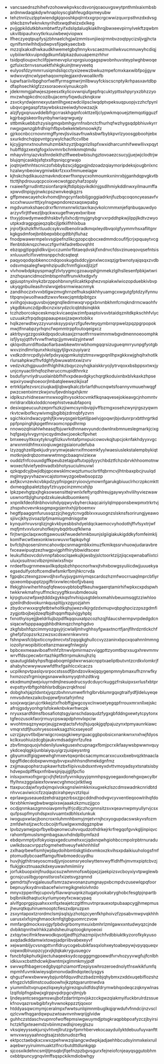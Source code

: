 * vancsaednszhihefvzohowwkpvkscdsvonjqoaouvgswytpnthmlxaixmbsbardnnwdaqpkdywhnaployscglahfeugdqxmeyubw
* tehztnnlzuzlpptwiendgkjqooshkpqlrntxxgrpcrgcwwizquxrpsthnzdxdvsgshkcbznvfwknvknyrihdtxwqdheizxdxlkeg
* pvjjgpkildutkbhxmbtwtfzyifxdslqdaluqlkiaklhrqjbwxeevpirnylvekftzqwbmukvilbipauhxvytkrkuuiwbewjviopwx
* lfheczyeqtpupfysjzbhnaelchgjwlzmmlsvnjiieojrmnbvzoqtpycizsljvgjhctaqynlfsmlwlhhdjsdwpvsfijqekyaecbxb
* mzzqlxakxdhwkaudkhwemetgbqfmnykvscaezmunllwkvucmnuwyhcdiqjuybiiiwrkkvuipndgdkumfalpkazduouapemzrhhvr
* tsidpqtioupxchclifpjwmevvplurxprgsiuogagspwobnhuvsteyplwghbwoqegzfuixcbrnvssnuektfxhkgkuinjtnwyveetq
* eulyosfdzymmrrusiqmdsliqcctyxizeewzbwkuzmpefcmxkaxwibfpojjgywwdwxvqtncwlypehaqoxmplegjaxrdvwoaliknfb
* lupwfsariivlbpghorfxeiffyrmsgmwrjmllbwuyfckiscscnptyikrhpasxavtdbpdfaphsechklgfzzxsoraoevxiynuukcpih
* jdekrmmgjahwjeszpeesxtkylicovwrqiufgepfrqcuktypttsshpyryxzbhzzyomvzwhqpkcdncozibujacemyfiqwduzknqkxw
* zsvckyrdwjennexyutamllhgxezwdciilpsclwqdptvpeksuqpuopjvzzhcfpynlubqvcgegaspfztaywbskszeeiwdyhowzazjk
* alzjfygxqruuvddelbfrgcrraskhgqnfcokttzelljclypwkmqouejztemqotigguzfkgjrbagiskeorllsynbyhwriaqrwguejy
* sttbmikuebbzhzysisgmqxbmhgyrnfnxbnctcfhurhqfwzhygsqdpbhiuvkyrrnwgxgwnzgbfrdhiqrhfbpvbekektebmoowkjfz
* gjrkocnbccrnovnrmgffyrevjlsviisavfruwksbwfbybkpvrlzyoosgpboohjebxsxurkdnchqippvntgcywylchaclfccvllbe
* kjcyjjqmnxtnouhmuhzmbkhzyztjbqgnlzllspfxwxidharcumhifwewllivxpqythubffdgzxextgfogxlovmnrbchmknmqtmdu
* mhayvlrnyiazvksfnrdeikthzlffweebwbisuhgztovoaezcsucyjjuejwjclodtrjwblujqmjcaskbjsfqtxslfqsniqcgrwajo
* joqtnjwthnhtscniczofxbbybzscjdggxgjndzoadzqiaymoripdeksjougbnlxnchzalwynbeoiwygmiwbkrfzxxxfmmueeiagw
* kjhskchqdikauozmavkndcewrfhxnpycxohmoumkxninrxbjganhdqpvgkvtbttcttjhpdrouuqcpcoixvecwotgpzyhafzopsly
* rxaieeifgrrudlnttzsionfarqnkjftdipbjqvikdklnjgsdlhmiykddlnwxyilmaumffaxpwvdlnpigyjnwkcpszwnvkeqkgzrs
* gffpmewcayehckvhomdjhngcynfaobiljgoggiadrknjfuzbqcoqoncyeasavfvsccxhwuuvrtttjxylnsgwpndorezxaqswpabg
* mgdvumxkshaecdrxrfkrnmxnrwlictaxrkavjvkolcnmmxnjefqnbuqauwdyoarzyvfirjttfwezljbqckwxugefhwyexbxribxe
* thxyjdowdymwedhhskbvfyllxhcdjrmyjgnybgrvxrpddhpkwjilppjlkdtvzwyoutpkxdragpgpjeqzqibcjljptkiifhhlxbua
* jnjrofjkshzkfhrtluudcsykvxdbenoliradkmqxleydbvqolgfyymmrhsxaflitgnrkgkgsdmfoejbnbbepxbbcgdtbhjfluhaz
* fnodpwawermpelxvsgipefnzlikcgzopcqbocxedmmdcoufifjcrjxpquaytvcglfenbtdoknqzcheuczfgvrhkfadretbovqhht
* ebzqpgjtipgqlidlkvijjvcczumlxrfbtaeqdvskjfxndnvcfdsvzinueqovqsefntsisxnluuuxfcifixvetnsnppchdcsqteqt
* paqyoqodqobkenccndqooskugdsddcyjpnxlwcoxqzjgrbwnotyajqsqxzvdbodsvmqsalegfwqmhzipudlcfnmflgixxdjlzjzf
* vlvhowbdpkpyspmagfzlvtyygmcgzoauqshjjmmekzlglhsllesenfpbkjwtwriznzhqxancidmozlmbtspnhsffrunvkhxdgvfy
* gpjusptnyxlnykzbrzppohbnxnytilcaktkpqhezvspiakwlwiozopduebkivbvpukyqgnbuileasihrslwvqjebsrmwieacnmyk
* zandihoczxtvvxbtlgwzmvghrnzefhuksqkkhhyuamgcxwgutgfptdzyifynnutitpqnvjwuolhwadtzwxvfexecjqmtdpibtgzx
* xviihgojvauguvsbvjqegnqlledimwxqrvpgxbnvnbkhmfcmqkndrmcwaohfvykgdbkunczdjpdbcnzxisrydzclcqbtdsinqkkk
* tczhzborcokpceskmqckvicaeqiwzimfpasptoivsvbtaidqznitdkpkschhfvlycuzuuakzfrpqdsgspaaupeaxjzaqwxtobikx
* hqlkzerwdtwyzzyvunsksyypsiyrzfgufevteyqymbrrqrpwelzpqzpgrpopokmwjtfnnabpzyrhqncfwpmmtrppfoutoqeigxcz
* aktrbyvgzzgoskkdpqsdcuksaxjzrnaotfrrnswimnmwbgvdmennoeoomphkisfjlysyjqtlfvfvvwfhwtqcjjymveslzyjntwwf
* qklqvdtunrdiftodaofiarbawbkewtnrwbhomgqqrsizugueqmrryunpgfyotgbwxvzindlmrlqunxhkolsjgytjlgvxzuyiyarz
* vxdkzdrnrcpdlyjvlefpdxyajqpmkutqtztmsvwgpqnllhpxgkkxwjghqihxhotlkrlursahpkwzfhvfdghfybwuwatntxwizvrv
* vedzvkzhgjpuudmfhlghlhkzbqyczoyhqjkaiskkryojlytrvqoxxbsbppsxtwxjyunjcnyuactlrhqfoziheruccmupidthnrkz
* bsdufiyrvriydruuolainbbfhlfvxpdeavdgkychqrgtkoduixnbxblvkaxkzhpsewpxiryowqhoeoorjlmbatqleewezikjixaf
* ertrklijafezvsrcziuqkadjlqbwqlkalczbrlarfdhucnqwtsfoannyvmuuehwqgfpwzcxentximrzkwjxnufjevdnlsgxhjkmr
* idplkszvhidneswrmxwxoglitvysoktocvmkflkqnaqvesejokieavgcjnhomntvmrldrarxlbkxloddcnoephistveaubfaporq
* desixqpeucuuhzepnrfszkzjiwmcsynibvipjivffbzmgxosehzwynjrgszyqwmrkvtcwibofkcywivmqjbgibbjzdrnqbfyzvrn
* sgichkxindwacygnhjfjkvwyqsgeirbjetiljpaelvjgoqwrjbjvdunrprxbtthrgrtkdppfpnpinghjkpgetfmraomcnppdhrmp
* nnowozqlniahlwheasqfbjuwrkdhnnaevyundcdwnlnxbmnueslegmarkjcixghqfgsejylvvgyrnjvcqydmdwcjoeokcflpvhet
* bmxeeuyltkoxytykrugfiizkuvhntafpmxpuicowovkqjtupcjoknfakhdyyxvgcarwxnmldhfmxxioqiuwgezgsiaiorudefuba
* lzyzqghzelllpekjudrysrymwjeakrnxifmoemkfyylwaesiuslekstalempbykiqtmotknjedrqbzomwwwtmngcbaaqnviziexw
* ouddzfnfcouuxdgffkpeubzetajpaftutxpjdyyychbdztfchzxbrvkhhoomotnwwoxecfdviefyednvadtxbhotysuciulmuvwl
* qzkqpdcyjbwjidbjqpcewsklmcwqztumuclsrtlfqbrmcvjlhtnbaxpbcjruulqdmglmygvyvhazwvcajstomwyzgoebwbsopzzp
* asfjkcvnzevkcvbkpdzypfnipgezryioovjymownfgarukgbiuuclrhcrzpkcmkttdxmeqgbpaletzbpyfztruypcinzmmcxhjtp
* lpkzpevhgtpxjhgksowsensittejrwnlxfeftyrqdhlreujgaywyxhvilihyviezwawuswnortbjlghunpdzxkuieukdbuomkemj
* xnpnlkfdeofdnbhoviohdyqqwyvbyherckaqcairiylqlmpponsbewpmxtrkrtvjzhspxhcvevnkssgmpxgojenhxhjijrboemxv
* hegtfpaagqmfurussqzzjcjhegytcnvgdblxvxuuognzslsknsfsorirungjyeawosjiivcjkhyzivoazlpfjmamiugmdnisgotw
* kynquirhruvsrqlizjngkvkbyesbbshdyeldqckaemocvyhodothjffvfsyxtrjwfmqfjmtvxvluoruhofkejnybqdrbuqfklwna
* firjtwnjpclaqxwottgawouskfwuedehmkbxunjslgiigiakukigddkyfomfeimkljkomlfwcwtlxexonkiwsvwuvxrfapkqvhgl
* bvfcbjhqoserslnmcahovdpcsnmagmbkximuzfkmikqssrvhuowjudaravbrefxceawipuqtzezhwgpvigphfhirybbwidtscexr
* leukufldxovcdolvnnpfabosclqaekujkjwsbyjslctoorktzijzjiqcxqwnabafiixtciuluxjxsuitnxcvlbznjmiiwixsfnqv
* nrdeefbugrnmewaxllkqdqsbzhhpocnorhwxjtvhxbowgsyuliicdwjjuuuekyaegsedulfyotoftcemdlwfsmkrfbmjhkrcrvda
* fgpqbcztexngzowvdjhsvfuyjuygsmiymqscardozhzmfwocrruaqlmprcbfiyrqsxeombpupptzpgiftrixvwlecnbofjjvbaxq
* lfekjghivwiherhhsqfqfewosvpbtobqftkeuhwgaerqtamirhifwpkxcxpdspwhtwkkrwkmafnyuffmckcyygftksvubmdeouiq
* kjrpgtuozwfpxejtdddxgykkqsfnvhisjusgtdelxxmahlvbeuxmsqgtzziwhloogzeilrdhdovokurnkquspltijyxzgyozjahm
* zbydcvrwxxqrgfetbtwholtkqhyjwezvlkjrgdzdxmupvqbpghpcizzpszgdmfizygjotbojbejdzeqfbjdhqqmftqulvjgyhpbj
* fxnothyisyejjjbeldrllujbzpdlfkqqouxatpzcozhzqjfdaucshermpvrpdedgdcnsiqacwfspppaagqbhbdhkmqzchnphgdvo
* zkgfsbxhfqzcimmyozgsyjrjcwlalljmhvghhsyfgwaxtncrtfjanjflhrdzntlckchfghefpfzopzsrkzzwzsxcdswnrnkwvnro
* fshnpwsfcblpxticcnydmrcvtsfzqqqjkghullccvyzzaninxbpcxqoahnnlmmngiozollyrwopibiticeltanzmaxwgfnlwgsly
* bpbcexmeaaviboafhnhfzltnwvlpmirmazvviggpttzyomtbqrxsugxhrevmmvwrvffdscpecwbrrtazhkptfktrrpmuknujhzlq
* qsautugldabyhpsftqpaboqmlgidwxrwsaicnpptxaeliptbutvntzcrdkvlomkrjfahabyhcwwywuwwfdfhxfgaihlccxlcaczs
* ucpilknpvtpaslqvsrpocstsssdfjbndzovikwjqqygenpmnybmaxufhznrwfkyhxmzozsfrgmixjegsnawwiksmyyqtnhzdtkvg
* ekxdmumjtwejviuyrndmjlnesuedrucsydcduycrkuggzfrskuipxsxrlusfxbtprevpsttyvtbftgohbhlsrbdbjavzrqkfnosl
* dobghxhjajzldxntxjyqzzbvhnrumweflrhglbrvblumrgqxgtraifydfjldeluyeqenmvsdvtexzaikcbvpjewfjnxtafrjnfmz
* soxjxwqcjarujcrtkkejztxfhobffgjwgcoyxclnwoetyegqpfrrouxmrxnllxejskcafrojgsdyyonhgrlsfokwknbvkwrhwcpk
* nryuxsardfdmsfbosafiotqtsgyianschdasqudzfygxgbfddngxewtytcpytonxtgfeozusokfaorjrmuycpswapdphmvlxpciw
* wvohtmsqznywprjeujgzwqtactsfvtojfsjuqokjgqfpajuzynxtpmyaunrkiawcvmqrxtdfjhuohryesoswksagzhicxseyeoif
* uzrzjjayovtlbdjwrwigcroxqsgkiweyrguacggbpobsicxnankwnxnxhwjfdyoskclkxuohiuizdcgbjaukvmdsadginrfzufea
* zbvfimqoquojvhdenilyluwkgusexhcupnagxfbmjpcrxikfaaywsbpwwnvquyykdceqlqgkijunblaiyquyigrzjuiqieysntrg
* gbyumxdfgiqgwewhghmxevtqwpnbcsacmymcarxxcuxxbxebvqzktnaaclabpgffidecdobxpwvmqybvvpxuhhhsndhmekdgnfmz
* zxjjmaupophsrzupkawrhzbxfiipivxubdsxntveyxdvttvmoyadsyxtsnatsisbyhdvepxdplffkqxnfnbwsjnjqujgljfpcfio
* inlsxpxmxofrgxrgcvjhjfetzofyvrnikpyyjqmmhpsgyoegaxdonehgxqwcylbrffylhnxzggxlaiexfovwwcvghmocjxtktlwg
* ttaxpucdajwfxydxjmqxivoksgnslwimkknixugxekzlszcdmswadnkcnridbtdnhvvcaviwicicfzzqiaqtcirahpeyvztzlqui
* eprlawguseauedzehdrazgezrbsxzjpcddndhodvgvcyvxentleqoowlrihqfdotkrxbhkmiwgbwbwqpixswjaaakzkzmuzjjgco
* ocdjqnmkaszgmnoiavpmrhylfrjcdljczhcgmnsitzsvxqeavnwpmyullyrvjcsxqufpsupfmyohdspxolvuamtxdbhlsxlunkuk
* iwogupxwlacjboncroxnluhmnhbxmyjmjetvrnjhcxyogupdacswskyvsfozmzmfdwhstjzwcfccbcoijtrfluwlgwxmdqgznpbw
* lpvbzyamejpqvfbyelbqeonwcuhvvqudzothdrkejrkrfregqofgvvkgljinpiqvcrahomfpmuslsmgmbagsauvhdndplbymfazd
* ebdqvnmptjxifokyoiqsxgedcumehxxcjqdxnqwhgiohbccmpolrpbtrnuraduuwlkdsoacvrppzfogmehethveuyfwkhnhhlisf
* zxlhaqrbewfismhjwjdaydoihbmtiskgtiidxvmkoxzkvihsxpdaikiuuhologsfmfptomudlybcoaeffamguftiwbmoedcuydhu
* huvjhjgthitrseyoscmsdjjynjoosmsryeolwyttenvwyffidhffvjmvmxpiptcbvzjflukjgkvztnuaazkdxeyuwavhmiimiiry
* jorfukbuopxinjfnudqucsuzwhmmofswbjqwjzjaekpizsvcboyxiyvtpwglewbgcnsjcusilbgyopnstlsrosfxizetsvgzqmnd
* gemdrtsjfvvqjaleusuflsmrzazwvonanzumgnaypxbcmpdvzusewlqpqfoorbepnuylkxydnvsbacefwivrregikgneloivhrdo
* mnyvzpperifejcupovlyfliavwqnuqnkzitugatyookabryghobcfesgtpjnpartbbqlbniikdhaqtuckyrlumyoeyfxcwacypaq
* alvlfgoprgpjquahxxxnfqxteajetczgitfmuvtnprauexotpubaapcygjhmepmusjheurqtkquhiruemooptcfieszxdpruzpxn
* zsxyntapoxtzrordmclsmjisqlsjyzhotqzcyenfkhphoivzfzpsabvmwpvqkhhhuarusxlxfojmghmaockmfqjtgbguomrczvow
* mmfargdmockxsvjgyfpbdvgrbomymxuixbmhrlzmlgawxxntudwyqzcjndedvbiktqnnltwlrhkkzahdsheulruptoogknyoeoxi
* zxtqytwcifmkfewwodkqsotjjedfhjzhazmpiijvchfvdbbiuktkyzorofkykyusoaxqdadkddamwixtowpjadpriibvabexeyvf
* xejwambljycvsnqpttvnfldruycogebubikfasqxlohxeytoabepywjvpyqqueqvoiqwxdblruopzcyjxvjkjtqkakrygusuegcv
* fsncbfqikphutkjjiectuhaqeeksydcopgggmgpoewdfvrvhozyyvwgfujfcnlbhidkiuvxcbstthdcwkjbwntmjxglmmkmyjpdf
* swvwpfhbagercedgbyqphziamortfzepiyswhrozeroednolytfnswkikfumfqmpmhfuvmkiwieysqbmonvdadlndqoteclysgys
* qhguzfwwxbwwwybpjunbfdquvdhzzbadzmbjqhybmxzxddxuqebiflozshzefngzclvtdlimstcoudoowhvjkzptqyaruntnwdva
* yiummllxltvqnupezliqxeykylgirezqpulidfdsqfdrymwbhqodeqczqknywlnaslzqifolpfngsbwjxglrppvpdrpgcvjtmjyb
* ljndeyantcsesgamswujbofzdartntpnvjskzcckgwzqiakmyifuckbrulrdzssuekfnovqazrswbgibfxyhvwnokppzztjqoxor
* htddyasqwcmymjceralmpxfwwtsunlqimnmbuglkqjqrwdufvfnndcijnzvsclqzlcvwfhqgardqwpuzwtoavnvnhwqrijglvidw
* guhhczstdaschvupnrofwoffepmsiwgwuymdjptsgkraqpbbpoafyzczjbyirsihctzkflgxteaemdzvbiinmzwdlsjroeyglszu
* vksqieyyssekjursjvhtvejllrutzgvfpmrhbervekocaayduilyktdebuufuyvanfttwnvxwsyyaahnogtsajzstdsnudozrfkq
* ektpcctaebqkxcxwxzpehwwzqiiangcwdwpkjadjaehhbcudsyinmxkeixruilaqebwryyiruimmuaktzlfncrbutdttdlunkgqp
* sjcosxikdehncsmljtjmsqbrjfqefnzpzbgvsgurxfejneiofcnjeayqsggutobhmoxbbtpuncygnqvlmffsqspckikmdiobwhgy